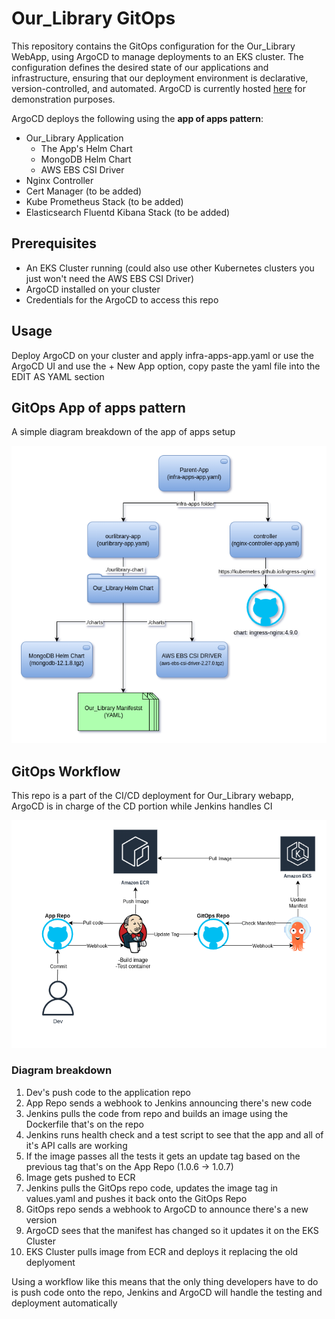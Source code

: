 # Our_Library GitOps 
This repository contains the GitOps configuration for the Our_Library WebApp, using ArgoCD to manage deployments to an EKS cluster. The configuration defines the desired state of our applications and infrastructure, ensuring that our deployment environment is declarative, version-controlled, and automated. ArgoCD is currently hosted [here](http://ourlibargo.ddns.net/) for demonstration purposes.

ArgoCD deploys the following using the **app of apps pattern**:
- Our_Library Application
  - The App's Helm Chart
  - MongoDB Helm Chart
  - AWS EBS CSI Driver
- Nginx Controller
- Cert Manager (to be added)
- Kube Prometheus Stack (to be added)
- Elasticsearch Fluentd Kibana Stack (to be added)

## Prerequisites
- An EKS Cluster running (could also use other Kubernetes clusters you just won't need the AWS EBS CSI Driver)
- ArgoCD installed on your cluster
- Credentials for the ArgoCD to access this repo

## Usage
Deploy ArgoCD on your cluster and apply infra-apps-app.yaml or use the ArgoCD UI and use the + New App option, copy paste the yaml file into the EDIT AS YAML section

## GitOps App of apps pattern
A simple diagram breakdown of the app of apps setup

![App of apps diagram](/diagrams/App%20of%20apps.png)

## GitOps Workflow

This repo is a part of the CI/CD deployment for Our_Library webapp, ArgoCD is in charge of the CD portion while Jenkins handles CI

![App of apps diagram](/diagrams/GitOps%20flow.png)
### Diagram breakdown
1) Dev's push code to the application repo
2) App Repo sends a webhook to Jenkins announcing there's new code
3) Jenkins pulls the code from repo and builds an image using the Dockerfile that's on the repo
4) Jenkins runs health check and a test script to see that the app and all of it's API calls are working
5) If the image passes all the tests it gets an update tag based on the previous tag that's on the App Repo (1.0.6 -> 1.0.7)
6) Image gets pushed to ECR
7) Jenkins pulls the GitOps repo code, updates the image tag in values.yaml and pushes it back onto the GitOps Repo
8) GitOps repo sends a webhook to ArgoCD to announce there's a new version
9) ArgoCD sees that the manifest has changed so it updates it on the EKS Cluster
10) EKS Cluster pulls image from ECR and deploys it replacing the old deplyoment

Using a workflow like this means that the only thing developers have to do is push code onto the repo, Jenkins and ArgoCD will handle the testing and deployment automatically 
